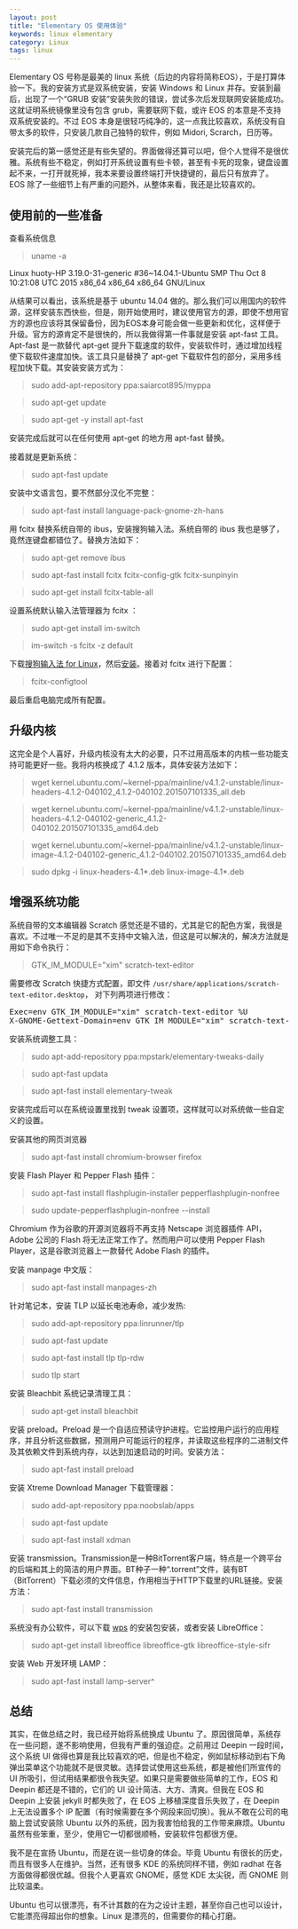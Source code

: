 ```yaml
---
layout: post
title: "Elementary OS 使用体验"
keywords: linux elementary
category: Linux
tags: linux
---
```


Elementary OS 号称是最美的 linux 系统（后边的内容将简称EOS），于是打算体验一下。我的安装方式是双系统安装，安装 Windows 和 Linux 并存。安装到最后，出现了一个“GRUB 安装”安装失败的错误，尝试多次后发现联网安装能成功。这就证明系统镜像里没有包含 grub，需要联网下载，或许 EOS 的本意是不支持双系统安装的。不过 EOS 本身是很轻巧纯净的，这一点我比较喜欢，系统没有自带太多的软件，只安装几款自己独特的软件，例如 Midori, Scrarch，日历等。

安装完后的第一感觉还是有些失望的。界面做得还算可以吧，但个人觉得不是很优雅。系统有些不稳定，例如打开系统设置有些卡顿，甚至有卡死的现象，键盘设置起不来，一打开就死掉，我本来要设置终端打开快捷键的，最后只有放弃了。EOS 除了一些细节上有严重的问题外，从整体来看，我还是比较喜欢的。

## 使用前的一些准备

查看系统信息

> uname -a

Linux huoty-HP 3.19.0-31-generic #36~14.04.1-Ubuntu SMP Thu Oct 8 10:21:08 UTC 2015 x86_64 x86_64 x86_64 GNU/Linux

从结果可以看出，该系统是基于 ubuntu 14.04 做的。那么我们可以用国内的软件源，这样安装东西快些，但是，刚开始使用时，建议使用官方的源，即使不想用官方的源也应该将其保留备份，因为EOS本身可能会做一些更新和优化，这样便于升级。官方的源肯定不是很快的，所以我做得第一件事就是安装 apt-fast 工具。Apt-fast 是一款替代 apt-get 提升下载速度的软件，安装软件时，通过增加线程使下载软件速度加快。该工具只是替换了 apt-get 下载软件包的部分，采用多线程加快下载。其安装安装方式为：

>  sudo add-apt-repository ppa:saiarcot895/myppa

>  sudo apt-get update

>  sudo apt-get -y install apt-fast

安装完成后就可以在任何使用 apt-get 的地方用 apt-fast 替换。

接着就是更新系统：

> sudo apt-fast update

安装中文语言包，要不然部分汉化不完整：

> sudo apt-fast install language-pack-gnome-zh-hans

用 fcitx 替换系统自带的 ibus，安装搜狗输入法。系统自带的 ibus 我也是够了，竟然连键盘都错位了。替换方法如下：

>  sudo apt-get remove ibus

>  sudo apt-fast install fcitx fcitx-config-gtk fcitx-sunpinyin

>  sudo apt-get install fcitx-table-all

设置系统默认输入法管理器为 fcitx ：

>  sudo apt-get install im-switch

>  im-switch -s fcitx -z default

下载[搜狗输入法 for Linux](http://pinyin.sogou.com/linux/)，然后[安装](http://pinyin.sogou.com/linux/help.php)。接着对 fcitx 进行下配置：

> fcitx-configtool

最后重启电脑完成所有配置。

## 升级内核

这完全是个人喜好，升级内核没有太大的必要，只不过用高版本的内核一些功能支持可能更好一些。我将内核换成了 4.1.2 版本，具体安装方法如下：

> wget kernel.ubuntu.com/~kernel-ppa/mainline/v4.1.2-unstable/linux-headers-4.1.2-040102_4.1.2-040102.201507101335_all.deb

> wget kernel.ubuntu.com/~kernel-ppa/mainline/v4.1.2-unstable/linux-headers-4.1.2-040102-generic_4.1.2-040102.201507101335_amd64.deb

> wget kernel.ubuntu.com/~kernel-ppa/mainline/v4.1.2-unstable/linux-image-4.1.2-040102-generic_4.1.2-040102.201507101335_amd64.deb

> sudo dpkg -i linux-headers-4.1*.deb linux-image-4.1*.deb

## 增强系统功能

系统自带的文本编辑器 Scratch 感觉还是不错的，尤其是它的配色方案，我很是喜欢。不过唯一不足的是其不支持中文输入法，但这是可以解决的，解决方法就是用如下命令执行：

> GTK_IM_MODULE="xim" scratch-text-editor

需要修改 Scratch 快捷方式配置，即文件 `/usr/share/applications/scratch-text-editor.desktop`，
对下列两项进行修改：

<div><pre>
Exec=env GTK_IM_MODULE="xim" scratch-text-editor %U
X-GNOME-Gettext-Domain=env GTK_IM_MODULE="xim" scratch-text-editor
</pre></div>

安装系统调整工具：

> sudo apt-add-repository ppa:mpstark/elementary-tweaks-daily

> sudo apt-fast updata

> sudo apt-fast install elementary-tweak

安装完成后可以在系统设置里找到 tweak 设置项，这样就可以对系统做一些自定义的设置。

安装其他的网页浏览器

> sudo apt-fast install chromium-browser firefox

安装 Flash Player 和 Pepper Flash 插件：

> sudo apt-fast install flashplugin-installer pepperflashplugin-nonfree

> sudo update-pepperflashplugin-nonfree --install

Chromium 作为谷歌的开源浏览器将不再支持 Netscape 浏览器插件 API，Adobe 公司的 Flash 将无法正常工作了。然而用户可以使用 Pepper Flash Player，这是谷歌浏览器上一款替代 Adobe Flash 的插件。

安装 manpage 中文版：

> sudo apt-fast install manpages-zh

针对笔记本，安装 TLP 以延长电池寿命，减少发热:

> sudo add-apt-repository ppa:linrunner/tlp

> sudo apt-fast update

> sudo apt-fast install tlp tlp-rdw

> sudo tlp start

安装 Bleachbit 系统记录清理工具：

> sudo apt-get install bleachbit

安装 preload。Preload 是一个自适应预读守护进程。它监控用户运行的应用程序，并且分析这些数据，预测用户可能运行的程序，并读取这些程序的二进制文件及其依赖文件到系统内存，以达到加速启动的时间。安装方法：

> sudo apt-fast install preload

安装  Xtreme Download Manager 下载管理器：

> sudo add-apt-repository ppa:noobslab/apps

> sudo apt-fast update

> sudo apt-fast install xdman

安装 transmission。Transmission是一种BitTorrent客户端，特点是一个跨平台的后端和其上的简洁的用户界面。BT种子一种“.torrent”文件，装有BT（BitTorrent）下载必须的文件信息，作用相当于HTTP下载里的URL链接。安装方法：

> sudo apt-fast install transmission

系统没有办公软件，可以下载 [wps](http://linux.wps.cn/) 的安装包安装，或者安装 LibreOffice：

> sudo apt-get install libreoffice libreoffice-gtk libreoffice-style-sifr

安装 Web 开发环境 LAMP：

> sudo apt-fast install lamp-server^

## 总结
其实，在做总结之时，我已经开始将系统换成 Ubuntu 了。原因很简单，系统存在一些问题，遂不影响使用，但我有严重的强迫症。之前用过 Deepin 一段时间，这个系统 UI 做得也算是我比较喜欢的吧，但是也不稳定，例如鼠标移动到右下角弹出菜单这个功能就不是很灵敏。选择尝试使用这些系统，都是被他们所宣传的 UI 所吸引，但试用结果都很令我失望。如果只是需要做些简单的工作，EOS 和 Deepin 都还是不错的，它们的 UI 设计简洁、大方、清爽。但我在 EOS 和 Deepin 上安装 jekyll 时都失败了，在 EOS 上移植深度音乐失败了，在 Deepin 上无法设置多个 IP 配置（有时候需要在多个网段来回切换）。我从不敢在公司的电脑上尝试安装除 Ubuntu 以外的系统，因为我害怕给我的工作带来麻烦。Ubuntu 虽然有些笨重，至少，使用它一切都很顺畅，安装软件包都很方便。

我不是在宣扬 Ubuntu，而是在说一些切身的体会。毕竟 Ubuntu 有很长的历史，而且有很多人在维护。当然，还有很多 KDE 的系统同样不错，例如 radhat 在各方面做得都很优越。但我个人更喜欢 GNOME，感觉 KDE 太尖锐，而 GNOME 则比较温柔。

Ubuntu 也可以很漂亮，有不计其数的在为之设计主题，甚至你自己也可以设计，它能漂亮得超出你的想象。Linux 是漂亮的，但需要你的精心打磨。
